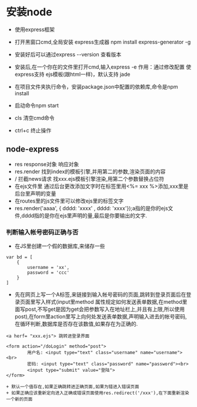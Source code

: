 # 安装node

+ 使用express框架
  
+ 打开黑窗口cmd,全局安装 express生成器
 npm install express-generator -g

+ 安装好后可以通过express --version 查看版本 
  
+ 安装后,在一个你在的文件里打开cmd,输入express -e
 作用：通过修改配置 使express支持  ejs模板(跟html一样)，默认支持 jade

+ 在项目文件夹执行命令，安装package.json中配置的依赖库,命令是npm install
  
+ 启动命令npm start
+ cls 清空cmd命令
+ ctrl+c  终止操作

## node-express

+ res response对象 响应对象
+ res.render 找到index的模板引擎,并用第二的参数,渲染页面的内容
+ / 拦截news请求 找xxx.ejs模板引擎渲染,用第二个参数替换占位符
+ 在ejs文件里 通过后台更改添加文字时在标签里用<%= xxx %>添加,xxx里是后台里声明的变量
+ 在routes里的js文件里可以修改ejs里的标签文字
+ res.render('aaaa', { dddd: 'xxxx' , dddd: 'xxxx'});a指的是你的ejs文件,dddd指的是你在ejs里声明的量,最后是你要输出的文字.
  
### 判断输入帐号密码正确与否

+ 在JS里创建一个假的数据库,来储存一些
  
```
var bd = [
    {
        username = 'xx',
        password = 'ccc'
    }
]
```

+ 先在网页上写一个A标签,来链接到输入帐号密码的页面,跳转到登录页面后在登录页面里写入样式(input里method 属性规定如何发送表单数据,在method里面写post,不写get是因为get会把参数写入在地址栏上,并且有上限,所以使用post),在form里action里写上向何处发送表单数据,声明输入进去的帐号密码,在循环判断,数据库是否存在该数值,如果存在为正确的.

```
<a herf= "xxx.ejs"> 跳转进登录界面
 
<form action="/doLogin" method="post">
        用户名: <input type="text" class="username" name="username"><br>
        密码: <input type="text" class="password" name="password"><br>
        <input type="submit" value="登陆">
</form>

+ 默认一个值存在,如果正确跳转进正确页面,如果为错进入错误页面
+ 如果正确应该重新定向进入正确或错误页面使用res.redirect('/xxx'),在下面重新渲染一个新的页面